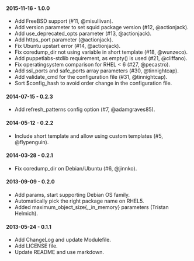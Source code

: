 #### 2015-11-16 - 1.0.0
* Add FreeBSD support (#11, @misullivan).
* Add version parameter to set squid package version (#12, @actionjack).
* Add use_deprecated_opts parameter (#13, @actionjack).
* Add https_port parameter (@actionjack).
* Fix Ubuntu upstart error (#14, @actionjack).
* Fix coredump_dir not using variable in short template (#18, @wunzeco).
* Add puppetlabs-stdlib requirement, as empty() is used (#21, @cliffano).
* Fix operatingsystem comparison for RHEL < 6 (#27, @pecastro).
* Add ssl_ports and safe_ports array parameters (#30, @tinnightcap).
* Add validate_cmd for the configuration file (#31, @tinnightcap).
* Sort $config_hash to avoid order change in the configuration file.

#### 2014-07-15 - 0.2.3
* Add refresh_patterns config option (#7, @adamgraves85).

#### 2014-05-12 - 0.2.2
* Include short template and allow using custom templates (#5, @flypenguin).

#### 2014-03-28 - 0.2.1
* Fix coredump_dir on Debian/Ubuntu (#6, @jinnko).

#### 2013-09-09 - 0.2.0
* Add params, start supporting Debian OS family.
* Automatically pick the right package name on RHEL5.
* Added maximum_object_size{,_in_memory} parameters (Tristan Helmich).

#### 2013-05-24 - 0.1.1
* Add ChangeLog and update Modulefile.
* Add LICENSE file.
* Update README and use markdown.

